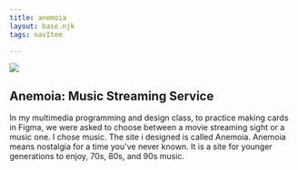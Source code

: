 ```yaml
---
title: anemoia
layout: base.njk
tags: navItem

---
```

<section class="container"> 
<div>
 <img src="/images/anemoia2.png"> 
</div>
  
<div>
  <h1>Anemoia: Music Streaming Service</h1>
  <p>In my multimedia programming and design class, to practice making cards in Figma, we were asked to choose between a movie streaming sight or a music one. I chose music. The site i designed is called Anemoia. Anemoia means nostalgia for a time you've never known. It is a site for younger generations to enjoy, 70s, 80s, and 90s music.  </p>
</div>
</section>